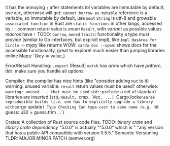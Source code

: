 it has the annoying `;` after statements lol
variables are immutable by default, use `mut`, otherwise will get:
  `cannot borrow as mutable`
reference is a variable, so immutable by default, use `&mut`
`String` is utf-8 and growable
`associated function` in Rust are `static functions` in other langs, accessed by `::`
common return value is *enum* `Result`, with *variant* as possible values
*macros* have `!`
TODO: `borrow`, `owned`
`traits`: functionality a type must provide (similar to Go interfaces, but explicit impl), like `impl HasArea for Circle`
`->` mypy like returns
WOW: `cardo doc --open`: shows docs for the accessible functionality, great to explore! much easier than jumping libraries online
Maps: '{key => value,}

Error/Result Handling:
`.expect` (Result)
`match` has *arms* which have *pattern*, tldr: make sure you handle all options

Compiler:
the compiler has nice hints (like "consider adding `mut` to it)
warning: unused variable: `result`
return values must be used? otherwise: `warning: unused ... that must be used`
`std::prelude`: a set of standard libraries are inserted (`std`, `Result, `cmp`, `Vec`, ...)
`Cargo.lock` ensures reproducible builds (i.e. one has to explicitly upgrade a library with `cargo update`)
Type Checking
Can type-cast to same name (e.g. `let guess: u32 = guess.trim ...`)

Crates:
A collection of Rust source code files. TODO: *binary crate* and *library crate*
*dependency* "5.0.0" is actually "^5.0.0" which is " "any version that has a public API compatible with version 0.5.5."
Semantic Versioning TLDR: MAJOR.MINOR.PATCH (semver.org)
